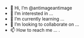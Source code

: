 - 👋 Hi, I’m @antimageantimage
- 👀 I’m interested in ...
- 🌱 I’m currently learning ...
- 💞️ I’m looking to collaborate on ...
- 📫 How to reach me ...
.
<!---
antimageantimage/antimageantimage is a ✨ special ✨ repository because its `README.md` (this file) appears on your GitHub profile.
You can click the Preview link to take a look at your changes.
--->

